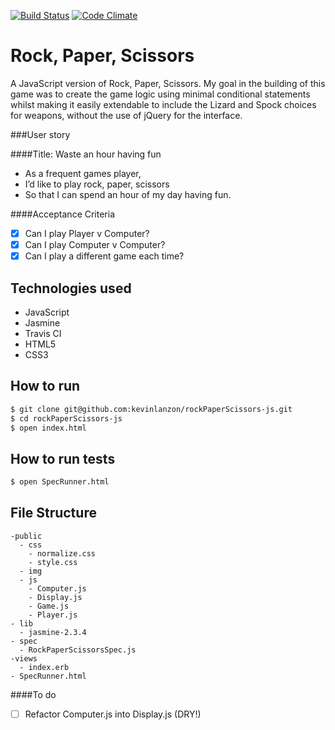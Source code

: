 [![Build Status](https://travis-ci.org/kevinlanzon/rockPaperScissors-js.svg?branch=master)](travis-ci.org/kevinlanzon/rockPaperScissors-js)
[![Code Climate](https://codeclimate.com/github/kevinlanzon/rockPaperScissors-js/badges/gpa.svg)](https://codeclimate.com/github/kevinlanzon/rockPaperScissors-js)

Rock, Paper, Scissors
========

A JavaScript version of Rock, Paper, Scissors. My goal in the building of this game was to create the game logic using minimal conditional statements whilst making it easily extendable to include the Lizard and Spock choices for weapons, without the use of jQuery for the interface.

###User story

####Title: Waste an hour having fun
- As a frequent games player,
- I’d like to play rock, paper, scissors
- So that I can spend an hour of my day having fun.

####Acceptance Criteria
- [x] Can I play Player v Computer?
- [x] Can I play Computer v Computer?
- [x] Can I play a different game each time?

Technologies used
----
- JavaScript
- Jasmine
- Travis CI
- HTML5
- CSS3

How to run
----
```sh
$ git clone git@github.com:kevinlanzon/rockPaperScissors-js.git
$ cd rockPaperScissors-js
$ open index.html
```

How to run tests
----
```sh
$ open SpecRunner.html
```
File Structure
----------------
```
-public
  - css
    - normalize.css
    - style.css
  - img
  - js
    - Computer.js
    - Display.js
    - Game.js
    - Player.js
- lib
  - jasmine-2.3.4
- spec
  - RockPaperScissorsSpec.js
-views
  - index.erb
- SpecRunner.html

```
####To do
- [ ] Refactor Computer.js into Display.js (DRY!)
